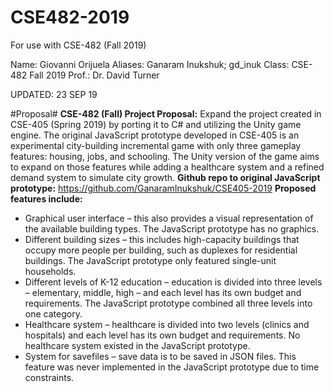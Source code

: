 # CSE482-2019
For use with CSE-482 (Fall 2019)

Name: Giovanni Orijuela
Aliases: Ganaram Inukshuk; gd_inuk
Class: CSE-482 Fall 2019
Prof.: Dr. David Turner

UPDATED: 23 SEP 19

#Proposal#
**CSE-482 (Fall) Project Proposal:** Expand the project created in CSE-405 (Spring 2019) by porting it to C# and utilizing the Unity game engine.
The original JavaScript prototype developed in CSE-405 is an experimental city-building incremental game with only three gameplay features: housing, jobs, and schooling. The Unity version of the game aims to expand on those features while adding a healthcare system and a refined demand system to simulate city growth.
**Github repo to original JavaScript prototype:** https://github.com/GanaramInukshuk/CSE405-2019
**Proposed features include:**
* Graphical user interface – this also provides a visual representation of the available building types. The JavaScript prototype has no graphics.
* Different building sizes – this includes high-capacity buildings that occupy more people per building, such as duplexes for residential buildings. The JavaScript prototype only featured single-unit households.
* Different levels of K-12 education – education is divided into three levels – elementary, middle, high – and each level has its own budget and requirements. The JavaScript prototype combined all three levels into one category.
* Healthcare system – healthcare is divided into two levels (clinics and hospitals) and each level has its own budget and requirements. No healthcare system existed in the JavaScript prototype.
* System for savefiles – save data is to be saved in JSON files. This feature was never implemented in the JavaScript prototype due to time constraints.
